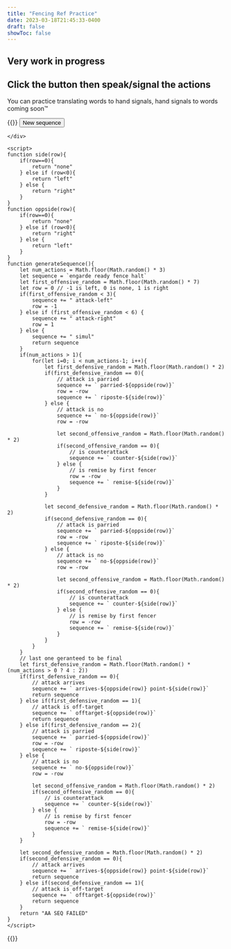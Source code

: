 ```yaml
---
title: "Fencing Ref Practice"
date: 2023-03-18T21:45:33-0400
draft: false
showToc: false
---
```

## Very work in progress
## Click the button then speak/signal the actions
You can practice translating words to hand signals, hand signals to words coming soon&#8482;

{{<rawhtml>}}
<button id="regen" onclick="document.getElementById('words').textContent=generateSequence()" style="all: revert">
        New sequence
    </button>
    <div id="words">
        
    </div>

    <script>
    function side(row){
        if(row==0){
            return "none"
        } else if (row<0){
            return "left"
        } else {
            return "right"
        }
    }
    function oppside(row){
        if(row==0){
            return "none"
        } else if (row<0){
            return "right"
        } else {
            return "left"
        }
    }
    function generateSequence(){
        let num_actions = Math.floor(Math.random() * 3)
        let sequence = `engarde ready fence halt`
        let first_offensive_random = Math.floor(Math.random() * 7)
        let row = 0 // -1 is left, 0 is none, 1 is right
        if(first_offensive_random < 3){
            sequence += " attack-left"
            row = -1
        } else if (first_offensive_random < 6) {
            sequence += " attack-right"
            row = 1
        } else {
            sequence += " simul"
            return sequence
        }
        if(num_actions > 1){
            for(let i=0; i < num_actions-1; i++){
                let first_defensive_random = Math.floor(Math.random() * 2)
                if(first_defensive_random == 0){
                    // attack is parried
                    sequence += ` parried-${oppside(row)}`
                    row = -row
                    sequence += ` riposte-${side(row)}`
                } else {
                    // attack is no
                    sequence += ` no-${oppside(row)}`
                    row = -row
                
                    let second_offensive_random = Math.floor(Math.random() * 2)
                    if(second_offensive_random == 0){
                        // is counterattack
                        sequence += ` counter-${side(row)}`
                    } else {
                        // is remise by first fencer
                        row = -row
                        sequence += ` remise-${side(row)}`
                    }
                }

                let second_defensive_random = Math.floor(Math.random() * 2)
                if(second_defensive_random == 0){
                    // attack is parried
                    sequence += ` parried-${oppside(row)}`
                    row = -row
                    sequence += ` riposte-${side(row)}`
                } else {
                    // attack is no
                    sequence += ` no-${oppside(row)}`
                    row = -row

                    let second_offensive_random = Math.floor(Math.random() * 2)
                    if(second_offensive_random == 0){
                        // is counterattack
                        sequence += ` counter-${side(row)}`
                    } else {
                        // is remise by first fencer
                        row = -row
                        sequence += ` remise-${side(row)}`
                    }
                }
            }
        }
        // last one geranteed to be final
        let first_defensive_random = Math.floor(Math.random() * (num_actions > 0 ? 4 : 2))
        if(first_defensive_random == 0){
            // attack arrives
            sequence += ` arrives-${oppside(row)} point-${side(row)}`
            return sequence
        } else if(first_defensive_random == 1){
            // attack is off-target
            sequence += ` offtarget-${oppside(row)}`
            return sequence
        } else if(first_defensive_random == 2){
            // attack is parried
            sequence += ` parried-${oppside(row)}`
            row = -row
            sequence += ` riposte-${side(row)}`
        } else {
            // attack is no
            sequence += ` no-${oppside(row)}`
            row = -row
        
            let second_offensive_random = Math.floor(Math.random() * 2)
            if(second_offensive_random == 0){
                // is counterattack
                sequence += ` counter-${side(row)}`
            } else {
                // is remise by first fencer
                row = -row
                sequence += ` remise-${side(row)}`
            }
        }

        let second_defensive_random = Math.floor(Math.random() * 2)
        if(second_defensive_random == 0){
            // attack arrives
            sequence += ` arrives-${oppside(row)} point-${side(row)}`
            return sequence
        } else if(second_defensive_random == 1){
            // attack is off-target
            sequence += ` offtarget-${oppside(row)}`
            return sequence
        }
        return "AA SEQ FAILED"
    }
    </script>
{{</rawhtml>}}